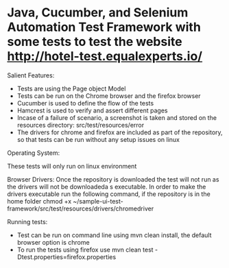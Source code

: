 # Java, Cucumber, and Selenium Automation Test Framework with some tests to test the website http://hotel-test.equalexperts.io/


Salient Features:

 - Tests are using the Page object Model
 - Tests can be run on the Chrome browser and the firefox browser
 - Cucumber is used to define the flow of the tests
 - Hamcrest is used to verify and assert different pages
 - Incase of a failure of scenario, a screenshot is taken and stored on the resources directory: src/test/resources/error
 - The drivers for chrome and firefox are included as part of the repository, so that tests can be run without any setup issues on linux

Operating System:

  These tests will only run on linux environment

Browser Drivers:
  Once the repository is downloaded the test will not run as the drivers will not be downloadeda s executable. In order to make the drivers executable run the following command,
  if the repository is in the home folder
        chmod +x ~/sample-ui-test-framework/src/test/resources/drivers/chromedriver



Running tests:

 - Test can be run on command line using mvn clean install, the default browser option is chrome
 - To run the tests using firefox use mvn clean test -Dtest.properties=firefox.properties




